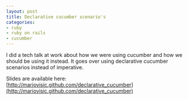 ```yaml
---
layout: post
title: Declarative cucumber scenario's
categories:
- ruby
- ruby on rails
- cucumber
---
```

I did a tech talk at work about how we were using cucumber and how we should be
using it instead. It goes over using declarative cucumber scenarios instead of
imperative.

Slides are available here: [http://mariovisic.github.com/declarative_cucumber](http://mariovisic.github.com/declarative_cucumber)
